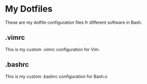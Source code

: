 # My Dotfiles
These are my dotfile configuration files fr different software in Bash.
## .vimrc
This is my custom .vimrc configuration for Vim.
## .bashrc
This is my custom .bashrc configuration for Bash.o
